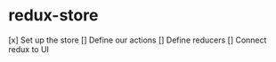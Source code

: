 # redux-store

[x] Set up the store
[] Define our actions
[] Define reducers
[] Connect redux to UI
